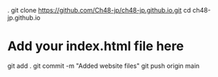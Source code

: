 .
git clone https://github.com/Ch48-jp/ch48-jp.github.io.git
cd ch48-jp.github.io
# Add your index.html file here
git add .
git commit -m "Added website files"
git push origin main

